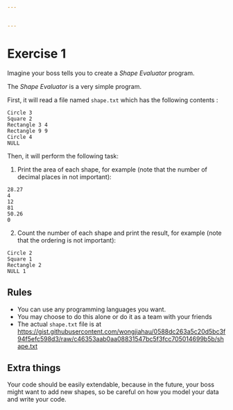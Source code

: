 ```yaml
---


---
```


<h1 id="exercise-1">Exercise 1</h1>
<p>Imagine your boss tells you to create a <em>Shape Evaluator</em> program.</p>
<p>The <em>Shape Evaluator</em> is a very simple program.</p>
<p>First, it will read a file named <code>shape.txt</code> which has the following contents :</p>
<pre><code>Circle 3
Square 2
Rectangle 3 4
Rectangle 9 9
Circle 4
NULL
</code></pre>
<p>Then, it will perform the following task:</p>
<ol>
<li>Print the area of each shape, for example (note that the number of decimal places in not important):</li>
</ol>
<pre><code>28.27
4
12
81
50.26
0
</code></pre>
<ol start="2">
<li>Count the number of each shape and print the result, for example (note that the ordering is not important):</li>
</ol>
<pre><code>Circle 2
Square 1
Rectangle 2
NULL 1
</code></pre>
<h2 id="rules">Rules</h2>
<ul>
<li>You can use any programming languages you want.</li>
<li>You may choose to do this alone or do it as a team with your friends</li>
<li>The actual <code>shape.txt</code> file is at <a href="https://gist.githubusercontent.com/wongjiahau/0588dc263a5c20d5bc3f94f5efc598d3/raw/c46353aab0aa08831547bc5f3fcc705014699b5b/shape.txt">https://gist.githubusercontent.com/wongjiahau/0588dc263a5c20d5bc3f94f5efc598d3/raw/c46353aab0aa08831547bc5f3fcc705014699b5b/shape.txt</a></li>
</ul>
<h2 id="extra-things">Extra things</h2>
<p>Your code should be easily extendable, because in the future, your boss might want to add new shapes, so be careful on how you model your data and write your code.</p>

